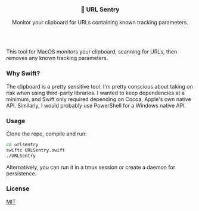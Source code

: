 <br/><br/>
<div>
    <h3 align="center">🤖 URL Sentry</h3>
    <p align="center">
        Monitor your clipboard for URLs containing known tracking parameters.
    </p>
</div>
<br><br>

This tool for MacOS monitors your clipboard, scanning for URLs, then removes any known tracking parameters.

### Why Swift?

The clipboard is a pretty sensitive tool. I'm pretty conscious about taking on risk when using third-party libraries. I wanted to keep dependencies at a minimum, and Swift only required depending on Cocoa, Apple's own native API. Similarly, I would probably use PowerShell for a Windows native API.

### Usage

Clone the repo, compile and run:
```sh
cd urlsentry
swiftc URLSentry.swift
./URLSentry
```

Alternatively, you can run it in a tmux session or create a daemon for persistence.

### License

[MIT](https://github.com/williamfedele/dejavu/blob/main/LICENSE)
